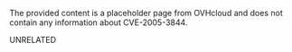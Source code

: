 The provided content is a placeholder page from OVHcloud and does not contain any information about CVE-2005-3844.

UNRELATED